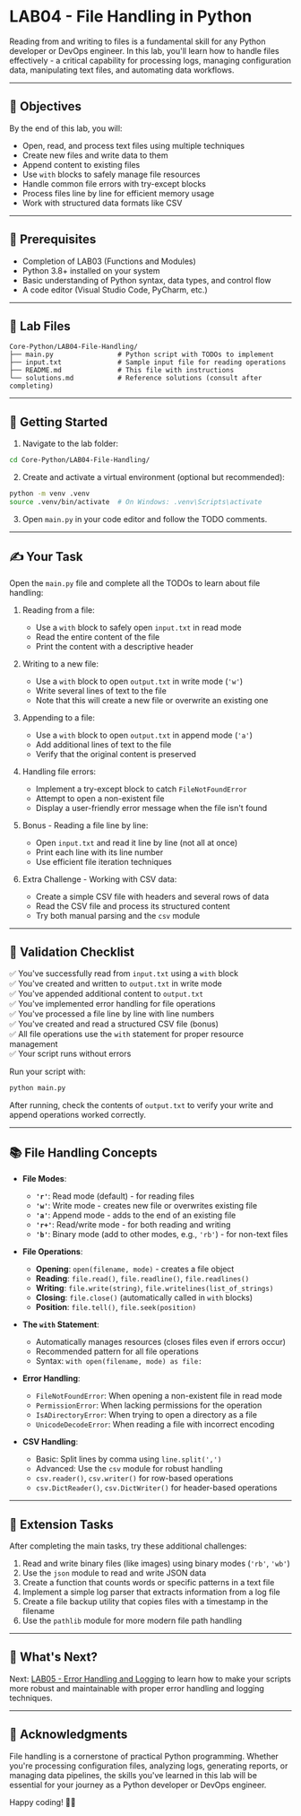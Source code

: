 # LAB04 - File Handling in Python

Reading from and writing to files is a fundamental skill for any Python developer or DevOps engineer. In this lab, you'll learn how to handle files effectively - a critical capability for processing logs, managing configuration data, manipulating text files, and automating data workflows.

---

## 🎯 Objectives

By the end of this lab, you will:
- Open, read, and process text files using multiple techniques
- Create new files and write data to them
- Append content to existing files
- Use `with` blocks to safely manage file resources
- Handle common file errors with try-except blocks
- Process files line by line for efficient memory usage
- Work with structured data formats like CSV

---

## 🧰 Prerequisites

- Completion of LAB03 (Functions and Modules)
- Python 3.8+ installed on your system
- Basic understanding of Python syntax, data types, and control flow
- A code editor (Visual Studio Code, PyCharm, etc.)

---

## 📁 Lab Files

```
Core-Python/LAB04-File-Handling/
├── main.py                # Python script with TODOs to implement
├── input.txt              # Sample input file for reading operations
├── README.md              # This file with instructions
└── solutions.md           # Reference solutions (consult after completing)
```

---

## 🚀 Getting Started

1. Navigate to the lab folder:
```bash
cd Core-Python/LAB04-File-Handling/
```

2. Create and activate a virtual environment (optional but recommended):
```bash
python -m venv .venv
source .venv/bin/activate  # On Windows: .venv\Scripts\activate
```

3. Open `main.py` in your code editor and follow the TODO comments.

---

## ✍️ Your Task

Open the `main.py` file and complete all the TODOs to learn about file handling:

1. Reading from a file:
   - Use a `with` block to safely open `input.txt` in read mode
   - Read the entire content of the file
   - Print the content with a descriptive header

2. Writing to a new file:
   - Use a `with` block to open `output.txt` in write mode (`'w'`)
   - Write several lines of text to the file
   - Note that this will create a new file or overwrite an existing one

3. Appending to a file:
   - Use a `with` block to open `output.txt` in append mode (`'a'`)
   - Add additional lines of text to the file
   - Verify that the original content is preserved

4. Handling file errors:
   - Implement a try-except block to catch `FileNotFoundError`
   - Attempt to open a non-existent file
   - Display a user-friendly error message when the file isn't found

5. Bonus - Reading a file line by line:
   - Open `input.txt` and read it line by line (not all at once)
   - Print each line with its line number
   - Use efficient file iteration techniques

6. Extra Challenge - Working with CSV data:
   - Create a simple CSV file with headers and several rows of data
   - Read the CSV file and process its structured content
   - Try both manual parsing and the `csv` module

---

## 🧪 Validation Checklist

✅ You've successfully read from `input.txt` using a `with` block  
✅ You've created and written to `output.txt` in write mode  
✅ You've appended additional content to `output.txt`  
✅ You've implemented error handling for file operations  
✅ You've processed a file line by line with line numbers  
✅ You've created and read a structured CSV file (bonus)  
✅ All file operations use the `with` statement for proper resource management  
✅ Your script runs without errors  

Run your script with:
```bash
python main.py
```

After running, check the contents of `output.txt` to verify your write and append operations worked correctly.

---

## 📚 File Handling Concepts

- **File Modes**:
  - **`'r'`**: Read mode (default) - for reading files
  - **`'w'`**: Write mode - creates new file or overwrites existing file
  - **`'a'`**: Append mode - adds to the end of an existing file
  - **`'r+'`**: Read/write mode - for both reading and writing
  - **`'b'`**: Binary mode (add to other modes, e.g., `'rb'`) - for non-text files

- **File Operations**:
  - **Opening**: `open(filename, mode)` - creates a file object
  - **Reading**: `file.read()`, `file.readline()`, `file.readlines()`
  - **Writing**: `file.write(string)`, `file.writelines(list_of_strings)`
  - **Closing**: `file.close()` (automatically called in `with` blocks)
  - **Position**: `file.tell()`, `file.seek(position)`

- **The `with` Statement**:
  - Automatically manages resources (closes files even if errors occur)
  - Recommended pattern for all file operations
  - Syntax: `with open(filename, mode) as file:`

- **Error Handling**:
  - `FileNotFoundError`: When opening a non-existent file in read mode
  - `PermissionError`: When lacking permissions for the operation
  - `IsADirectoryError`: When trying to open a directory as a file
  - `UnicodeDecodeError`: When reading a file with incorrect encoding

- **CSV Handling**:
  - Basic: Split lines by comma using `line.split(',')`
  - Advanced: Use the `csv` module for robust handling
  - `csv.reader()`, `csv.writer()` for row-based operations
  - `csv.DictReader()`, `csv.DictWriter()` for header-based operations

---

## 🚀 Extension Tasks

After completing the main tasks, try these additional challenges:
1. Read and write binary files (like images) using binary modes (`'rb'`, `'wb'`)
2. Use the `json` module to read and write JSON data
3. Create a function that counts words or specific patterns in a text file
4. Implement a simple log parser that extracts information from a log file
5. Create a file backup utility that copies files with a timestamp in the filename
6. Use the `pathlib` module for more modern file path handling

---

## 💬 What's Next?

Next: [LAB05 - Error Handling and Logging](../LAB05-Error-Handling-and-Logging/) to learn how to make your scripts more robust and maintainable with proper error handling and logging techniques.

---

## 🙏 Acknowledgments

File handling is a cornerstone of practical Python programming. Whether you're processing configuration files, analyzing logs, generating reports, or managing data pipelines, the skills you've learned in this lab will be essential for your journey as a Python developer or DevOps engineer.

Happy coding! 📁🐍

